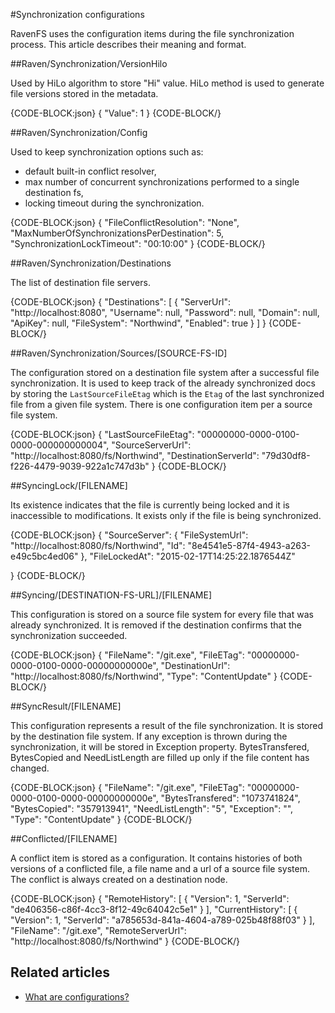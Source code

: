 #Synchronization configurations

RavenFS uses the configuration items during the file synchronization process. This article describes their meaning and format.

##Raven/Synchronization/VersionHilo

Used by HiLo algorithm to store "Hi" value. HiLo method is used to generate file versions stored in the metadata.

{CODE-BLOCK:json}
{
    "Value": 1
}
{CODE-BLOCK/}

##Raven/Synchronization/Config

Used to keep synchronization options such as:

* default built-in conflict resolver,
* max number of concurrent synchronizations performed to a single destination fs,
* locking timeout during the synchronization.

{CODE-BLOCK:json}
{
    "FileConflictResolution": "None",
    "MaxNumberOfSynchronizationsPerDestination": 5,
    "SynchronizationLockTimeout": "00:10:00"
}
{CODE-BLOCK/}

##Raven/Synchronization/Destinations

The list of destination file servers.

{CODE-BLOCK:json}
{
    "Destinations": 
	[
		{
			"ServerUrl": "http://localhost:8080",
			"Username": null,
			"Password": null,
			"Domain": null,
			"ApiKey": null,
			"FileSystem": "Northwind",
			"Enabled": true
		}
	]
}
{CODE-BLOCK/}

##Raven/Synchronization/Sources/[SOURCE-FS-ID]

The configuration stored on a destination file system after a successful file synchronization. It is used to keep track of the already synchronized docs by storing the `LastSourceFileEtag` which is the `Etag` of the last synchronized file from a given file system. There is one configuration item per a source file system.

{CODE-BLOCK:json}
{
    "LastSourceFileEtag": "00000000-0000-0100-0000-000000000004",
    "SourceServerUrl": "http://localhost:8080/fs/Northwind",
    "DestinationServerId": "79d30df8-f226-4479-9039-922a1c747d3b"
}
{CODE-BLOCK/}

##SyncingLock/[FILENAME]

Its existence indicates that the file is currently being locked and it is inaccessible to modifications. It exists only if the file is being synchronized.

{CODE-BLOCK:json}
{
    "SourceServer": 
    {
        "FileSystemUrl": "http://localhost:8080/fs/Northwind",
        "Id": "8e4541e5-87f4-4943-a263-e49c5bc4ed06"
    },
    "FileLockedAt": "2015-02-17T14:25:22.1876544Z"

}
{CODE-BLOCK/}

##Syncing/[DESTINATION-FS-URL]/[FILENAME]

This configuration is stored on a source file system for every file that was already synchronized. It is removed if the destination confirms that the synchronization succeeded.

{CODE-BLOCK:json}
{
    "FileName": "/git.exe",
    "FileETag": "00000000-0000-0100-0000-00000000000e",
    "DestinationUrl": "http://localhost:8080/fs/Northwind",
    "Type": "ContentUpdate"
}
{CODE-BLOCK/}

##SyncResult/[FILENAME]

This configuration represents a result of the file synchronization. It is stored by the destination file system. If any exception is thrown during the synchronization, it will be stored in Exception property.
BytesTransfered, BytesCopied and NeedListLength are filled up only if the file content has changed.

{CODE-BLOCK:json}
{
    "FileName": "/git.exe",
    "FileETag": "00000000-0000-0100-0000-00000000000e",
    "BytesTransfered": "1073741824",
    "BytesCopied": "357913941",
    "NeedListLength": "5",
    "Exception": "",
    "Type": "ContentUpdate"
}
{CODE-BLOCK/}

##Conflicted/[FILENAME]

A conflict item is stored as a configuration. It contains histories of both versions of a conflicted file, a file name and a url of a source file system. 
The conflict is always created on a destination node.

{CODE-BLOCK:json}
{
    "RemoteHistory": 
	[
		{
			"Version": 1,
			"ServerId": "de406356-c86f-4cc3-8f12-49c64042c5e1"
		}
	],
	"CurrentHistory":
	[
		{
			"Version": 1,
			"ServerId": "a785653d-841a-4604-a789-025b48f88f03"
		}
	],
    "FileName": "/git.exe",
    "RemoteServerUrl": "http://localhost:8080/fs/Northwind"
}
{CODE-BLOCK/}


## Related articles

- [What are configurations?](../configurations)